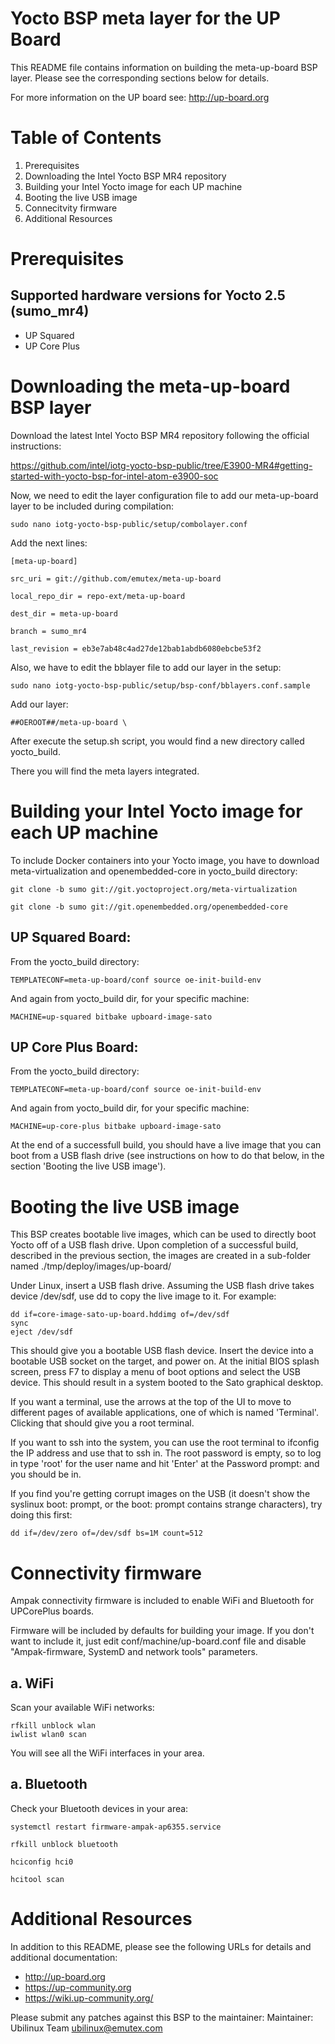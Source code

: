 Yocto BSP meta layer for the UP Board
======================================

This README file contains information on building the meta-up-board BSP
layer.  Please see the corresponding sections below for details.

For more information on the UP board see:
http://up-board.org

Table of Contents
=================

1. Prerequisites
2. Downloading the Intel Yocto BSP MR4 repository
3. Building your Intel Yocto image for each UP machine
4. Booting the live USB image
5. Connecitvity firmware
7. Additional Resources


Prerequisites
================

Supported hardware versions for Yocto 2.5 (sumo_mr4)
----------------------------------------------------
* UP Squared
* UP Core Plus

Downloading the meta-up-board BSP layer
========================================

Download the latest Intel Yocto BSP MR4 repository following the official instructions:

https://github.com/intel/iotg-yocto-bsp-public/tree/E3900-MR4#getting-started-with-yocto-bsp-for-intel-atom-e3900-soc

Now, we need to edit the layer configuration file to add our meta-up-board layer to be included during compilation:

```
sudo nano iotg-yocto-bsp-public/setup/combolayer.conf
```

Add the next lines:
```
[meta-up-board]

src_uri = git://github.com/emutex/meta-up-board

local_repo_dir = repo-ext/meta-up-board

dest_dir = meta-up-board

branch = sumo_mr4

last_revision = eb3e7ab48c4ad27de12bab1abdb6080ebcbe53f2
```

Also, we have to edit the bblayer file to add our layer in the setup:
```
sudo nano iotg-yocto-bsp-public/setup/bsp-conf/bblayers.conf.sample
```
Add our layer:
```
##OEROOT##/meta-up-board \
```

After execute the setup.sh script, you would find a new directory called yocto_build.

There you will find the meta layers integrated.

Building your Intel Yocto image for each UP machine
===================================================

To include Docker containers into your Yocto image, you have to download
meta-virtualization and openembedded-core in yocto_build directory:
```
git clone -b sumo git://git.yoctoproject.org/meta-virtualization
```

```
git clone -b sumo git://git.openembedded.org/openembedded-core
```

UP Squared Board:
-----------------
From the yocto_build directory:
```
TEMPLATECONF=meta-up-board/conf source oe-init-build-env
```
And again from yocto_build dir, for your specific machine:
```
MACHINE=up-squared bitbake upboard-image-sato
```


UP Core  Plus Board:
--------------------
From the yocto_build directory:
```
TEMPLATECONF=meta-up-board/conf source oe-init-build-env
```
And again from yocto_build dir, for your specific machine:
```
MACHINE=up-core-plus bitbake upboard-image-sato
```

At the end of a successfull build, you should have a live image that
you can boot from a USB flash drive (see instructions on how to do
that below, in the section 'Booting the live USB image').


Booting the live USB image
==============================

This BSP creates bootable live images, which can be used to directly
boot Yocto off of a USB flash drive.  Upon completion of a successful
build, described in the previous section, the images are created in
a sub-folder named ./tmp/deploy/images/up-board/

Under Linux, insert a USB flash drive.  Assuming the USB flash drive
takes device /dev/sdf, use dd to copy the live image to it.  For
example:

```
dd if=core-image-sato-up-board.hddimg of=/dev/sdf
sync
eject /dev/sdf
```

This should give you a bootable USB flash device.  Insert the device
into a bootable USB socket on the target, and power on.  At the
initial BIOS splash screen, press F7 to display a menu of boot options
and select the USB device.  This should result in a system booted to
the Sato graphical desktop.

If you want a terminal, use the arrows at the top of the UI to move to
different pages of available applications, one of which is named
'Terminal'.  Clicking that should give you a root terminal.

If you want to ssh into the system, you can use the root terminal to
ifconfig the IP address and use that to ssh in.  The root password is
empty, so to log in type 'root' for the user name and hit 'Enter' at
the Password prompt: and you should be in.

If you find you're getting corrupt images on the USB (it doesn't show
the syslinux boot: prompt, or the boot: prompt contains strange
characters), try doing this first:

```
dd if=/dev/zero of=/dev/sdf bs=1M count=512
```

Connectivity firmware
======================
Ampak connectivity firmware is included to enable WiFi and Bluetooth
for UPCorePlus boards.

Firmware will be included by defaults for building your image. If you
don't want to include it, just edit conf/machine/up-board.conf file
and disable "Ampak-firmware, SystemD and network tools" parameters.

a. WiFi
--------
Scan your available WiFi networks:

```
rfkill unblock wlan
iwlist wlan0 scan
```
You will see all the WiFi interfaces in your area.

a. Bluetooth
-------------
Check your Bluetooth devices in your area:

```
systemctl restart firmware-ampak-ap6355.service

rfkill unblock bluetooth

hciconfig hci0

hcitool scan
```

Additional Resources
=======================
In addition to this README, please see the following URLs for details
and additional documentation:

* http://up-board.org
* https://up-community.org
* https://wiki.up-community.org/

Please submit any patches against this BSP to the maintainer:
Maintainer: Ubilinux Team <ubilinux@emutex.com>
